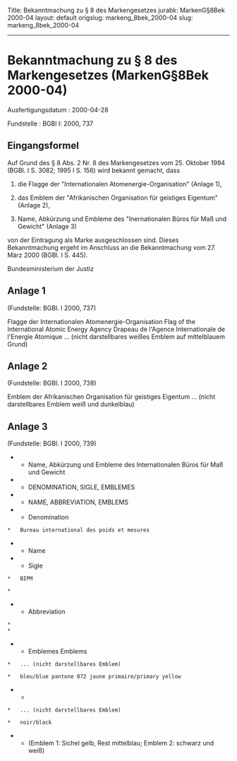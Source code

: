 Title: Bekanntmachung zu § 8 des Markengesetzes
jurabk: MarkenG§8Bek 2000-04
layout: default
origslug: markeng_8bek_2000-04
slug: markeng_8bek_2000-04

---

# Bekanntmachung zu § 8 des Markengesetzes (MarkenG§8Bek 2000-04)

Ausfertigungsdatum
:   2000-04-28

Fundstelle
:   BGBl I: 2000, 737



## Eingangsformel

Auf Grund des § 8 Abs. 2 Nr. 8 des Markengesetzes vom 25. Oktober 1994
(BGBl. I S. 3082; 1995 I S. 156) wird bekannt gemacht, dass

1.  die Flagge der "Internationalen Atomenergie-Organisation" (Anlage 1),


2.  das Emblem der "Afrikanischen Organisation für geistiges Eigentum"
    (Anlage 2),


3.  Name, Abkürzung und Embleme des "Inernationalen Büros für Maß und
    Gewicht" (Anlage 3)



von der Eintragung als Marke ausgeschlossen sind.
Dieses Bekanntmachung ergeht im Anschluss an die Bekanntmachung vom
27\. März 2000 (BGBl. I S. 445).

Bundesministerium der Justiz


## Anlage 1

(Fundstelle: BGBl. I 2000, 737)

Flagge der Internationalen Atomenergie-Organisation
Flag of the International Atomic Energy Agency
Drapeau de l'Agence Internationale de l'Energie Atomique
... (nicht darstellbares weißes Emblem auf mittelblauem Grund)


## Anlage 2

(Fundstelle: BGBl. I 2000, 738)

Emblem der Afrikanischen Organisation für geistiges Eigentum
... (nicht darstellbares Emblem weiß und dunkelblau)


## Anlage 3

(Fundstelle: BGBl. I 2000, 739)

*    *   Name, Abkürzung und Embleme des Internationalen Büros für Maß und
        Gewicht


*    *   DENOMINATION, SIGLE, EMBLEMES


*    *   NAME, ABBREVIATION, EMBLEMS


*    *   Denomination

    *   Bureau international des poids et mesures


*    *   Name


*    *   Sigle

    *   BIPM

    *

*    *   Abbreviation

    *
    *

*    *   Emblemes Emblems

    *   ... (nicht darstellbares Emblem)

    *   bleu/blue pantone 072 jaune primaire/primary yellow


*    *
    *   ... (nicht darstellbares Emblem)

    *   noir/black


*    *   (Emblem 1: Sichel gelb, Rest mittelblau; Emblem 2: schwarz und weiß)




